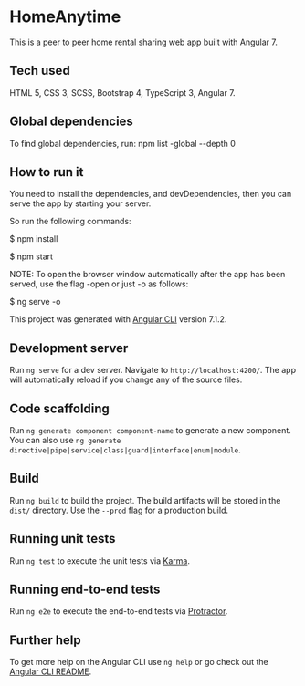 # HomeAnytime

This is a peer to peer home rental sharing web app built with Angular 7.

## Tech used

HTML 5, CSS 3, SCSS, Bootstrap 4, TypeScript 3, Angular 7.

## Global dependencies

To find global dependencies, run: npm list -global --depth 0

## How to run it

You need to install the dependencies, and devDependencies, then you can serve the app by starting your server.

So run the following commands:

$ npm install

$ npm start

NOTE: To open the browser window automatically after the app has been served, use the flag -open or just -o as follows:

$ ng serve -o

This project was generated with [Angular CLI](https://github.com/angular/angular-cli) version 7.1.2.

## Development server

Run `ng serve` for a dev server. Navigate to `http://localhost:4200/`. The app will automatically reload if you change any of the source files.

## Code scaffolding

Run `ng generate component component-name` to generate a new component. You can also use `ng generate directive|pipe|service|class|guard|interface|enum|module`.

## Build

Run `ng build` to build the project. The build artifacts will be stored in the `dist/` directory. Use the `--prod` flag for a production build.

## Running unit tests

Run `ng test` to execute the unit tests via [Karma](https://karma-runner.github.io).

## Running end-to-end tests

Run `ng e2e` to execute the end-to-end tests via [Protractor](http://www.protractortest.org/).

## Further help

To get more help on the Angular CLI use `ng help` or go check out the [Angular CLI README](https://github.com/angular/angular-cli/blob/master/README.md).

